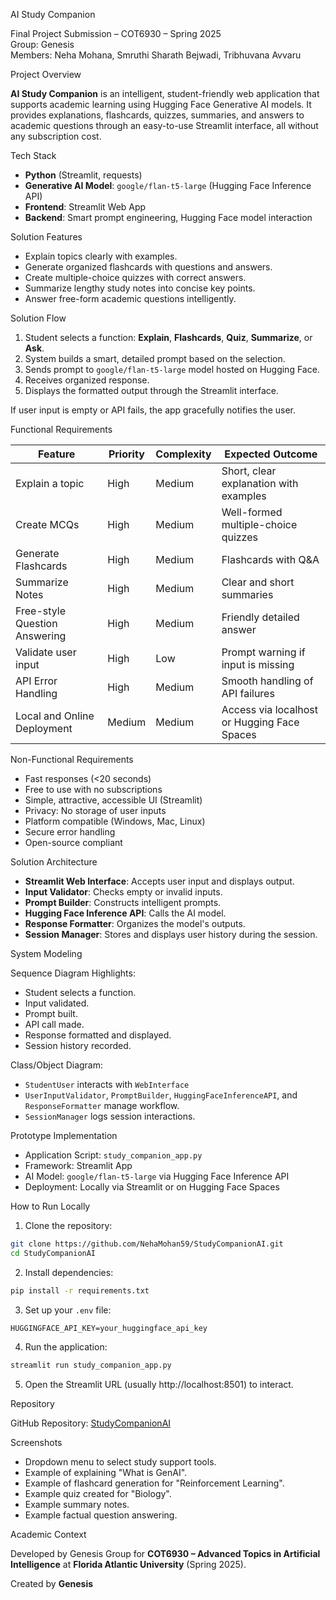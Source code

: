 AI Study Companion

Final Project Submission – COT6930 – Spring 2025  
Group: Genesis  
Members: Neha Mohana, Smruthi Sharath Bejwadi, Tribhuvana Avvaru

Project Overview

**AI Study Companion** is an intelligent, student-friendly web application that supports academic learning using Hugging Face Generative AI models.
It provides explanations, flashcards, quizzes, summaries, and answers to academic questions through an easy-to-use Streamlit interface, all without any subscription cost.

Tech Stack

- **Python** (Streamlit, requests)
- **Generative AI Model**: `google/flan-t5-large` (Hugging Face Inference API)
- **Frontend**: Streamlit Web App
- **Backend**: Smart prompt engineering, Hugging Face model interaction

Solution Features

- Explain topics clearly with examples.
- Generate organized flashcards with questions and answers.
- Create multiple-choice quizzes with correct answers.
- Summarize lengthy study notes into concise key points.
- Answer free-form academic questions intelligently.

Solution Flow

1. Student selects a function: **Explain**, **Flashcards**, **Quiz**, **Summarize**, or **Ask**.
2. System builds a smart, detailed prompt based on the selection.
3. Sends prompt to `google/flan-t5-large` model hosted on Hugging Face.
4. Receives organized response.
5. Displays the formatted output through the Streamlit interface.

If user input is empty or API fails, the app gracefully notifies the user.

Functional Requirements

| Feature | Priority | Complexity | Expected Outcome |
|--------|----------|------------|------------------|
| Explain a topic | High | Medium | Short, clear explanation with examples |
| Create MCQs | High | Medium | Well-formed multiple-choice quizzes |
| Generate Flashcards | High | Medium | Flashcards with Q&A |
| Summarize Notes | High | Medium | Clear and short summaries |
| Free-style Question Answering | High | Medium | Friendly detailed answer |
| Validate user input | High | Low | Prompt warning if input is missing |
| API Error Handling | High | Medium | Smooth handling of API failures |
| Local and Online Deployment | Medium | Medium | Access via localhost or Hugging Face Spaces |

Non-Functional Requirements

- Fast responses (<20 seconds)
- Free to use with no subscriptions
- Simple, attractive, accessible UI (Streamlit)
- Privacy: No storage of user inputs
- Platform compatible (Windows, Mac, Linux)
- Secure error handling
- Open-source compliant

Solution Architecture

- **Streamlit Web Interface**: Accepts user input and displays output.
- **Input Validator**: Checks empty or invalid inputs.
- **Prompt Builder**: Constructs intelligent prompts.
- **Hugging Face Inference API**: Calls the AI model.
- **Response Formatter**: Organizes the model's outputs.
- **Session Manager**: Stores and displays user history during the session.

System Modeling

Sequence Diagram Highlights:
- Student selects a function.
- Input validated.
- Prompt built.
- API call made.
- Response formatted and displayed.
- Session history recorded.

Class/Object Diagram:
- `StudentUser` interacts with `WebInterface`
- `UserInputValidator`, `PromptBuilder`, `HuggingFaceInferenceAPI`, and `ResponseFormatter` manage workflow.
- `SessionManager` logs session interactions.

Prototype Implementation

- Application Script: `study_companion_app.py`
- Framework: Streamlit App
- AI Model: `google/flan-t5-large` via Hugging Face Inference API
- Deployment: Locally via Streamlit or on Hugging Face Spaces

How to Run Locally

1. Clone the repository:
```bash
git clone https://github.com/NehaMohan59/StudyCompanionAI.git
cd StudyCompanionAI
```

2. Install dependencies:
```bash
pip install -r requirements.txt
```

3. Set up your `.env` file:
```env
HUGGINGFACE_API_KEY=your_huggingface_api_key
```

4. Run the application:
```bash
streamlit run study_companion_app.py
```

5. Open the Streamlit URL (usually http://localhost:8501) to interact.

Repository

GitHub Repository: [StudyCompanionAI](https://github.com/NehaMohan59/StudyCompanionAI)


Screenshots

- Dropdown menu to select study support tools.
- Example of explaining "What is GenAI".
- Example of flashcard generation for "Reinforcement Learning".
- Example quiz created for "Biology".
- Example summary notes.
- Example factual question answering.

Academic Context

Developed by Genesis Group for **COT6930 – Advanced Topics in Artificial Intelligence** at **Florida Atlantic University** (Spring 2025).

Created by **Genesis**